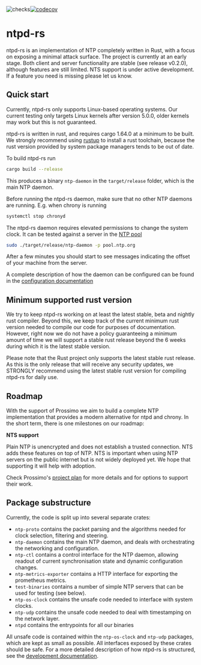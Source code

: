 ![checks](https://github.com/memorysafety/ntpd-rs/actions/workflows/build.yaml/badge.svg)[![codecov](https://codecov.io/gh/memorysafety/ntpd-rs/branch/main/graph/badge.svg?token=WES1JIYUJH)](https://codecov.io/gh/memorysafety/ntpd-rs)

# ntpd-rs

ntpd-rs is an implementation of NTP completely written in Rust, with a focus on exposing a minimal attack surface. The project is currently at an early stage. Both client and server functionality are stable (see release v0.2.0), although features are still limited. NTS support is under active development. If a feature you need is missing please let us know.

## Quick start

Currently, ntpd-rs only supports Linux-based operating systems. Our current testing only targets Linux kernels after version 5.0.0, older kernels may work but this is not guaranteed.

ntpd-rs is written in rust, and requires cargo 1.64.0 at a minimum to be built. We strongly recommend using [rustup](https://rustup.rs) to install a rust toolchain, because the rust version provided by system package managers tends to be out of date.

To build ntpd-rs run
```sh
cargo build --release
```
This produces a binary `ntp-daemon` in the `target/release` folder, which is the main NTP daemon.

Before running the ntpd-rs daemon, make sure that no other NTP daemons are running. E.g. when chrony is running
```sh
systemctl stop chronyd
```

The ntpd-rs daemon requires elevated permissions to change the system clock. It can be tested against a server in the [NTP pool](https://ntppool.org)
```sh
sudo ./target/release/ntp-daemon -p pool.ntp.org
```
After a few minutes you should start to see messages indicating the offset of your machine from the server.

A complete description of how the daemon can be configured can be found in the [configuration documentation](CONFIGURATION.md)


## Minimum supported rust version

We try to keep ntpd-rs working on at least the latest stable, beta and nightly rust compiler. Beyond this, we keep track of the current minimum rust version needed to compile our code for purposes of documentation. However, right now we do not have a policy guaranteeing a minimum amount of time we will support a stable rust release beyond the 6 weeks during which it is the latest stable version.

Please note that the Rust project only supports the latest stable rust release. As this is the only release that will receive any security updates, we STRONGLY recommend using the latest stable rust version for compiling ntpd-rs for daily use.

## Roadmap

With the support of Prossimo we aim to build a complete NTP implementation that provides a modern alternative for ntpd and chrony. In the short term, there is one milestones on our roadmap:

**NTS support**

Plain NTP is unencrypted and does not establish a trusted connection. NTS adds these features on top of NTP. NTS is important when using NTP servers on the public internet but is not widely deployed yet. We hope that supporting it will help with adoption.

Check Prossimo's [project plan](https://www.memorysafety.org/initiative/ntp/ntp-work-plan/) for more details and for options to support their work.

## Package substructure

Currently, the code is split up into several separate crates:
 - `ntp-proto` contains the packet parsing and the algorithms needed for clock selection, filtering and steering.
 - `ntp-daemon` contains the main NTP daemon, and deals with orchestrating the networking and configuration.
 - `ntp-ctl` contains a control interface for the NTP daemon, allowing readout of current synchronisation state and dynamic configuration changes.
 - `ntp-metrics-exporter` contains a HTTP interface for exporting the prometheus metrics.
 - `test-binaries` contains a number of simple NTP servers that can be used for testing (see below).
 - `ntp-os-clock` contains the unsafe code needed to interface with system clocks.
 - `ntp-udp` contains the unsafe code needed to deal with timestamping on the network layer.
 - `ntpd` contains the entrypoints for all our binaries

All unsafe code is contained within the `ntp-os-clock` and `ntp-udp` packages, which are kept as small as possible. All interfaces exposed by these crates should be safe. For a more detailed description of how ntpd-rs is structured, see the [development documentation](DEVELOPMENT.md).
